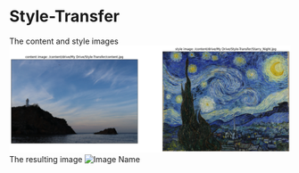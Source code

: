 # Style-Transfer
The content and style images ![Image Name](content-style.png)
The resulting image ![Image Name](stylized.png)
